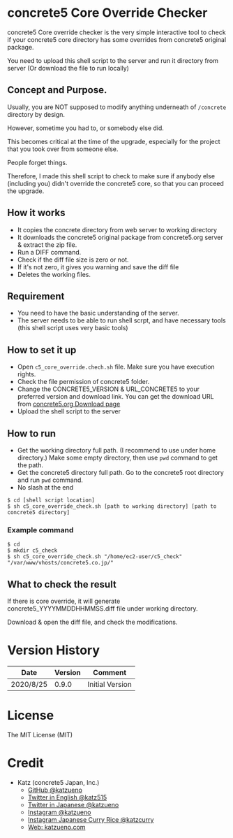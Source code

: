 # concrete5 Core Override Checker

concrete5 Core override checker is the very simple interactive tool to check if your concrete5 core directory has some overrides from concrete5 original package.

You need to upload this shell script to the server and run it directory from server (Or download the file to run locally)

## Concept and Purpose.

Usually, you are NOT supposed to modify anything underneath of `/concrete` directory by design.

However, sometime you had to, or somebody else did.

This becomes critical at the time of the upgrade, especially for the project that you took over from someone else.

People forget things.

Therefore, I made this shell script to check to make sure if anybody else (including you) didn't override the concrete5 core, so that you can proceed the upgrade.

## How it works

- It copies the concrete directory from web server to working directory
- It downloads the concrete5 original package from concrete5.org server & extract the zip file.
- Run a DIFF command.
- Check if the diff file size is zero or not.
- If it's not zero, it gives you warning and save the diff file
- Deletes the working files.

## Requirement

- You need to have the basic understanding of the server.
- The server needs to be able to run shell scrpt, and have necessary tools (this shell script uses very basic tools)

## How to set it up

- Open `c5_core_override.chech.sh` file. Make sure you have execution rights.
- Check the file permission of concrete5 folder.
- Change the CONCRETE5_VERSION & URL_CONCRETE5 to your preferred version and download link. You can get the download URL from [concrete5.org Download page](https://www.concrete5.org/developers/developer-downloads/)
- Upload the shell script to the server

## How to run

- Get the working directory full path. (I recommend to use under home directory.) Make some empty directory, then use `pwd` command to get the path.
- Get the concrete5 directory full path. Go to the concrete5 root directory and run `pwd` command.
- No slash at the end

```
$ cd [shell script location]
$ sh c5_core_override_check.sh [path to working directory] [path to concrete5 directory]
```

### Example command

```
$ cd
$ mkdir c5_check
$ sh c5_core_override_check.sh "/home/ec2-user/c5_check" "/var/www/vhosts/concrete5.co.jp/"
```

## What to check the result

If there is core override, it will generate concrete5_YYYYMMDDHHMMSS.diff file under working directory.

Download & open the diff file, and check the modifications.

# Version History

Date | Version | Comment
----|-----|------
2020/8/25 | 0.9.0 | Initial Version

# License

The MIT License (MIT)

# Credit

- Katz (concrete5 Japan, Inc.)
    - [GitHub @katzueno](https://github.com/katzueno)
    - [Twitter in English @katz515](https://twitter.com/katz515)
    - [Twitter in Japanese @katzueno](https://twitter.com/katzueno)
    - [Instagram @katzueno](https://instagram/katzueno)
    - [Instagram Japanese Curry Rice @katzcurry](https://instagram/katzcurry)
    - [Web: katzueno.com](https://katzueno.com)
